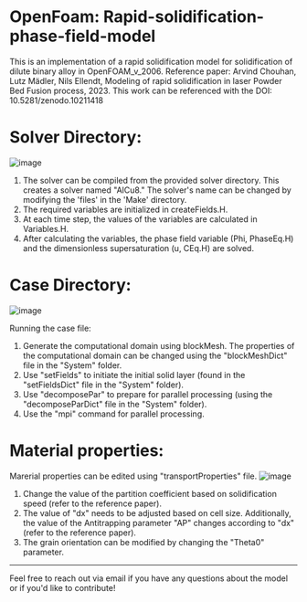 # OpenFoam: Rapid-solidification-phase-field-model

This is an implementation of a rapid solidification model for solidification of dilute binary alloy in OpenFOAM_v_2006.
Reference paper: Arvind Chouhan, Lutz Mädler, Nils Ellendt, Modeling of rapid solidification in laser Powder Bed Fusion process, 2023.
This work can be referenced with the DOI: 10.5281/zenodo.10211418

# Solver Directory: 
![image](https://github.com/ArvindChouhan/OpenFOAM-Rapid-solidification-phase-field-model/assets/101119473/15e70864-6bc5-4f7f-b7b1-a715e7f3bf55)

1. The solver can be compiled from the provided solver directory. This creates a solver named "AlCu8." The solver's name can be changed by modifying the 'files' in the 'Make' directory.
2. The required variables are initialized in createFields.H.
3. At each time step, the values of the variables are calculated in Variables.H.
4. After calculating the variables, the phase field variable (Phi, PhaseEq.H) and the dimensionless supersaturation (u, CEq.H) are solved.

# Case Directory: 
![image](https://github.com/ArvindChouhan/OpenFOAM-Rapid-solidification-phase-field-model/assets/101119473/3f776edb-ddfa-4e85-9ed6-b1deecdea8bf)

Running the case file:
1. Generate the computational domain using blockMesh. The properties of the computational domain can be changed using the "blockMeshDict" file in the "System" folder.
2. Use "setFields" to initiate the initial solid layer (found in the "setFieldsDict" file in the "System" folder).
3. Use "decomposePar" to prepare for parallel processing (using the "decomposeParDict" file in the "System" folder).
4. Use the "mpi" command for parallel processing.

   
# Material properties:
Marerial properties can be edited using "transportProperties" file.
![image](https://github.com/ArvindChouhan/OpenFOAM-Rapid-solidification-phase-field-model/assets/101119473/a429db07-d8ea-4839-afd6-1cdc0e7755a3)

1. Change the value of the partition coefficient based on solidification speed (refer to the reference paper).
2. The value of "dx" needs to be adjusted based on cell size. Additionally, the value of the Antitrapping parameter "AP" changes according to "dx" (refer to the reference paper).
3. The grain orientation can be modified by changing the "Theta0" parameter.
**************************************************************************************************************************************************


Feel free to reach out via email if you have any questions about the model or if you'd like to contribute!




    
